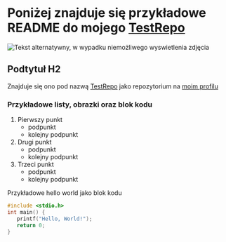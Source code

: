 # Poniżej znajduje się przykładowe README do mojego [TestRepo](https://github.com/sm-idk/TestRepo)

![Tekst alternatywny, w wypadku niemożliwego wyswietlenia zdjęcia](https://envs.net/~smidk/www/w/95_blue.png)

## Podtytuł H2
Znajduje się ono pod nazwą [TestRepo](https://github.com/sm-idk/TestRepo) jako repozytorium na [moim profilu](https://github.com/sm-idk/)

### Przykładowe listy, obrazki oraz blok kodu

1. Pierwszy punkt
    - podpunkt
    - kolejny podpunkt
2. Drugi punkt
    - podpunkt
    - kolejny podpunkt
3. Trzeci punkt
    - podpunkt
    - kolejny podpunkt

Przykładowe hello world jako blok kodu

```c
#include <stdio.h>
int main() {
   printf("Hello, World!");
   return 0;
}
```